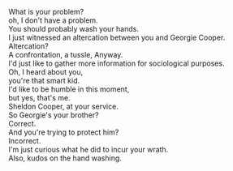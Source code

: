 


What is your problem?     
oh, I don't have a problem.     
You should probably wash your hands.     
I just witnessed an altercation between you and Georgie Cooper.     
Altercation?     
A confrontation, a tussle, Anyway.     
I'd just like to gather more information for sociological purposes.     
Oh, I heard about you,     
you're that smart kid.     
I'd like to be humble in this moment,     
but yes, that's me.     
Sheldon Cooper, at your service.     
So Georgie's your brother?     
Correct.     
And you're trying to protect him?     
Incorrect.     
I'm just curious what he did to incur your wrath.     
Also, kudos on the hand washing.     









